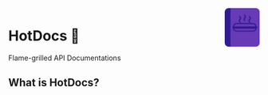 
<img src="images/logo.png" width="70" align="right">

<h1>HotDocs 🌭</h1>

Flame-grilled API Documentations

## What is HotDocs?
